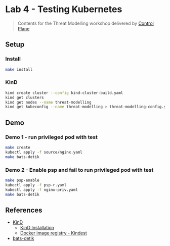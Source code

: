# Lab 4 - Testing Kubernetes

> Contents for the Threat Modelling workshop delivered by [Control Plane](https://control-plane.io) 

## Setup

### Install

```bash
make install
```

### KinD

```bash
kind create cluster --config kind-cluster-build.yaml
kind get clusters
kind get nodes --name threat-modelling
kind get kubeconfig --name threat-modelling > threat-modelling-config.yaml
```

## Demo

### Demo 1 - run privileged pod with test

```bash
make create
kubectl apply -f source/nginx.yaml
make bats-detik
```

### Demo 2 - Enable psp and fail to run privileged pod with test

```bash
make psp-enable
kubectl apply -f psp-r.yaml
kubectl apply -f nginx-priv.yaml
make bats-detik
```

## References

- [KinD](https://kind.sigs.k8s.io/)
  - [KinD Installation](https://kind.sigs.k8s.io/docs/user/quick-start/#installation)
  - [Docker image registry - Kindest](https://hub.docker.com/u/kindest)
- [bats-detik](https://github.com/bats-core/bats-detik)